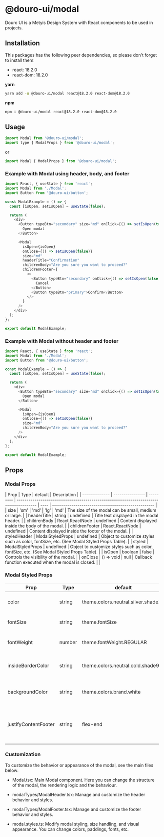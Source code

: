 # @douro-ui/modal

Douro UI is a Metyis Design System with React components to be used in projects.

## Installation

This packages has the following peer dependencies, so please don't forget to install them:

- react: 18.2.0
- react-dom: 18.2.0

**yarn**

```sh
yarn add -W @douro-ui/modal react@18.2.0 react-dom@18.2.0
```

**npm**

```sh
npm i @douro-ui/modal react@18.2.0 react-dom@18.2.0
```

## Usage

```js
import Modal from '@douro-ui/modal';
import type { ModalProps } from '@douro-ui/modal';
```

or

```js
import Modal { ModalProps } from '@douro-ui/modal';
```

### Example with Modal using header, body, and footer

```js
import React, { useState } from 'react';
import Modal from './Modal';
import Button from '@douro-ui/button';

const ModalExample = () => {
  const [isOpen, setIsOpen] = useState(false);

  return (
    <div>
      <Button typeBtn="secondary" size="md" onClick={() => setIsOpen(true)}>
        Open modal
      </Button>

      <Modal
        isOpen={isOpen}
        onClose={() => setIsOpen(false)}
        size="md"
        headerTitle="Confirmation"
        childrenBody="Are you sure you want to proceed?"
        childrenFooter={
          <>
            <Button typeBtn="secondary" onClick={() => setIsOpen(false)}>
              Cancel
            </Button>
            <Button typeBtn="primary">Confirm</Button>
          </>
        }
      />
    </div>
  );
};

export default ModalExample;
```

### Example with Modal without header and footer

```js
import React, { useState } from 'react';
import Modal from './Modal';
import Button from '@douro-ui/button';

const ModalExample = () => {
  const [isOpen, setIsOpen] = useState(false);

  return (
    <div>
      <Button typeBtn="secondary" size="md" onClick={() => setIsOpen(true)}>
        Open modal
      </Button>

      <Modal
        isOpen={isOpen}
        onClose={() => setIsOpen(false)}
        size="md"
        childrenBody="Are you sure you want to proceed?"
      />
    </div>
  );
};

export default ModalExample;
```

## Props

### Modal Props

| Prop           | Type             | default   | Description                                                                              |
| -------------- | ---------------- | --------- | ---------------------------------------------------------------------------------------- | ---- | ---------------------------------------------------- |
| size           | 'sm'             | 'md'      | 'lg'                                                                                     | 'md' | The size of the modal can be small, medium or large. |
| headerTitle    | string           | undefined | Title text displayed in the modal header.                                                |
| childrenBody   | React.ReactNode  | undefined | Content displayed inside the body of the modal.                                          |
| childrenFooter | React.ReactNode  | undefined | Content displayed inside the footer of the modal.                                        |
| styledHeader   | ModalStyledProps | undefined | Object to customize styles such as color, fontSize, etc. (See Modal Styled Props Table). |
| styled         | ModalStyledProps | undefined | Object to customize styles such as color, fontSize, etc. (See Modal Styled Props Table). |
| isOpen         | boolean          | false     | Controls the visibility of the modal.                                                    |
| onClose        | () => void       | null      | Callback function executed when the modal is closed.                                     |      |

### Modal Styled Props

| Prop                 | Type   | default                             | Description                                       |
| -------------------- | ------ | ----------------------------------- | ------------------------------------------------- |
| color                | string | theme.colors.neutral.silver.shade20 | Text color of the modal text.                     |
| fontSize             | string | theme.fontSize                      | Font size of the modal text.                      |
| fontWeight           | number | theme.fontWeight.REGULAR            | Font weight of the modal text.                    |
| insideBorderColor    | string | theme.colors.neutral.cold.shade90   | Color of the borders inside the modal.            |
| backgroundColor      | string | theme.colors.brand.white            | Color of the background of the modal.             |
| justifyContentFooter | string | flex-end                            | Alignment of the content inside the modal footer. |

### Customization

To customize the behavior or appearance of the modal, see the main files below:

- Modal.tsx: Main Modal component. Here you can change the structure of the modal, the rendering logic and the behaviour.

- modalTypes/ModalHeader.tsx: Manage and customize the header behavior and styles.

- modalTypes/ModalFooter.tsx: Manage and customize the footer behavior and styles.

- modal.styles.ts: Modify modal styling, size handling, and visual appearance. You can change colors, paddings, fonts, etc.
